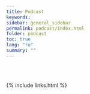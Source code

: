 ```yaml
---
title: Podcast
keywords: 
sidebar: general_sidebar
permalink: podcast/index.html 
folder: podcast
toc: true
lang: "ru"
summary: ""
---
```


<br>

<div id='buzzsprout-large-player'></div><script type='text/javascript' charset='utf-8' src='https://www.buzzsprout.com/2126226.js?artist=&container_id=buzzsprout-large-player&player=large'></script>

<br>

{% include links.html %}
